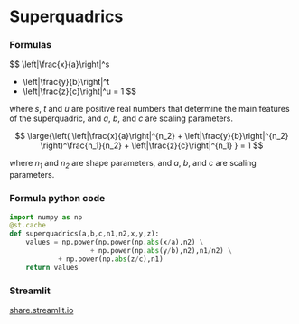 # Superquadrics

### Formulas

$$
    \left|\frac{x}{a}\right|^s 
  + \left|\frac{y}{b}\right|^t 
  + \left|\frac{z}{c}\right|^u 
  = 1
$$

<!-- <img src="https://latex.codecogs.com/gif.latex?\large&space;{\color{Gray}&space;\begin{align*}&space;\left|\frac{x}{a}\right|^s&space;&plus;&space;\left|\frac{y}{b}\right|^t&space;&plus;&space;\left|\frac{z}{c}\right|^u&space;=&space;1&space;\end{align*}}" title="\large {\color{Gray} \begin{align*} \left|\frac{x}{a}\right|^s + \left|\frac{y}{b}\right|^t + \left|\frac{z}{c}\right|^u = 1 \end{align*}}" /> -->

where *s*, *t* and *u* are positive real numbers that determine the main features of the superquadric, and *a*, *b*, and *c* are scaling parameters.

$$
  \large{\left(
      \left|\frac{x}{a}\right|^{n_2}
    + \left|\frac{y}{b}\right|^{n_2}
      \right)^\frac{n_1}{n_2} 
    + \left|\frac{z}{c}\right|^{n_1} }
  = 1
$$

<!-- <img src="https://latex.codecogs.com/gif.latex?\large&space;{\color{Gray}&space;\begin{align*}&space;\left(\left|\frac{x}{a}\right|^{n_2}&space;&plus;&space;\left|\frac{y}{b}\right|^{n_2}\right)^\frac{n_1}{n_2}&space;&plus;&space;\left|\frac{z}{c}\right|^{n_1}&space;=&space;1&space;\end{align*}}" title="\large {\color{Gray} \begin{align*} \left(\left|\frac{x}{a}\right|^{n_2} + \left|\frac{y}{b}\right|^{n_2}\right)^\frac{n_1}{n_2} + \left|\frac{z}{c}\right|^{n_1} = 1 \end{align*}}" />  -->

where *n<sub>1</sub>* and *n<sub>2</sub>* are shape parameters, and *a*, *b*, and *c* are scaling parameters.

### Formula python code
```python
import numpy as np
@st.cache
def superquadrics(a,b,c,n1,n2,x,y,z):
    values = np.power(np.power(np.abs(x/a),n2) \
                    + np.power(np.abs(y/b),n2),n1/n2) \
            + np.power(np.abs(z/c),n1)
    return values
```

### Streamlit
[share.streamlit.io](https://share.streamlit.io/ken2s/superquadrics/main/st_superquadrics.py)
